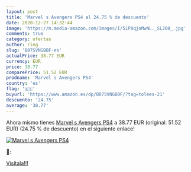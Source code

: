 ```yaml
---
layout: post
title: 'Marvel s Avengers PS4 al 24.75 % de descuento'
date: 2020-12-27 14:32:44
image: 'https://m.media-amazon.com/images/I/51P8qjoMwNL._SL200_.jpg'
comments: true
category: ofertas
author: ring
slug: 'B07SVNGBBF-es'
actualPrice: 38.77 EUR
currency: EUR
price: 38.77
comparePrice: 51.52 EUR
prodname: 'Marvel s Avengers PS4'
country: 'es'
flag: '🇪🇸'
buyurl: 'https://www.amazon.es/dp/B07SVNGBBF/?tag=tolees-21'
descuento: '24.75'
average: '38.77'
---
```


Ahora mismo tienes [Marvel s Avengers PS4](https://www.amazon.es/dp/B07SVNGBBF/?tag=tolees-21) a 38.77 EUR (original: 51.52 EUR) (24.75 %  de descuento) en el siguiente enlace!

[![Marvel s Avengers PS4](https://m.media-amazon.com/images/I/51P8qjoMwNL._SL200_.jpg)](https://www.amazon.es/dp/B07SVNGBBF/?tag=tolees-21)

🔎:


[Visítala!!!](https://www.amazon.es/dp/B07SVNGBBF/?tag=tolees-21)
